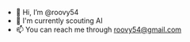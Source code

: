 - 👋 Hi, I’m @roovy54
- 👀 I'm currently scouting AI
- 📫 You can reach me through roovy54@gmail.com

<!---
roovy54/roovy54 is a ✨ special ✨ repository because its `README.md` (this file) appears on your GitHub profile.
You can click the Preview link to take a look at your changes.
--->
